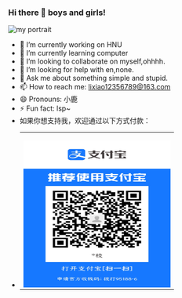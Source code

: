 
### Hi there 👋 boys and girls!



![my portrait](https://ss2.bdstatic.com/70cFvnSh_Q1YnxGkpoWK1HF6hhy/it/u=3121617516,2313216348&fm=26&gp=0.jpg)

- 🔭 I’m currently working on HNU
- 🌱 I’m currently learning computer
- 👯 I’m looking to collaborate on myself,ohhhh.
- 🤔 I’m looking for help with en,none.
- 💬 Ask me about something simple and stupid.
- 📫 How to reach me: lixiao12356789@163.com
- 😄 Pronouns: 小鹿
- ⚡ Fun fact: lsp~
- 如果你想支持我，欢迎通过以下方式付款：
- <table><tr>
<td>

<img src="https://github.com/heeler-deer/heeler-deer/blob/main/zfb.jpg?raw=true" width = "300" height = "300" div align=left /></td>
</tr></table>



